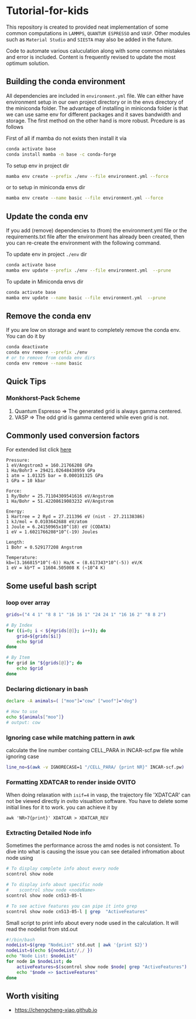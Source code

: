 # Tutorial-for-kids

This repository is created to provided neat implementation of some common computations in `LAMMPS`, `QUANTUM ESPRESSO` and `VASP`. Other modules such as `Material Studio` and `SIESTA` may also be added in the future.

Code to automate various caluculation along with some common mistakes and error is included. Content is frequently revised to update the most optimum solution.

## Building the conda environment

All dependencies are included in `environment.yml` file. We can either have environment setup in our own project directory 
or in the envs directory of the miniconda folder. The advantage of installing in miniconda folder is that we can use same env
for different packages and it saves bandwidth and storage. The first method on the other hand is more robust. Prcedure is as follows

First of all if mamba do not exists then install it via
```bash
conda activate base
conda install mamba -n base -c conda-forge
```

To setup env in project dir 
```bash
mamba env create --prefix ./env --file environment.yml --force
```
or to setup in miniconda envs dir
```bash
mamba env create --name basic --file environment.yml --force
```

## Update the conda env

If you add (remove) dependencies to (from) the environment.yml file or the requirements.txt file
after the environment has already been created, then you can re-create the environment with the
following command.

To update env in project `./env` dir
```bash
conda activate base
mamba env update --prefix ./env --file environment.yml  --prune
```

To update in Miniconda envs dir
```bash
conda activate base
mamba env update --name basic --file environment.yml  --prune
```

## Remove the conda env

If you are low on storage and want to completely remove the conda env. You can do it by 

```bash
conda deactivate
conda env remove --prefix ./env
# or to remove from conda env dirs
conda env remove --name basic
```

## Quick Tips

### Monkhorst-Pack Scheme

1. Quantum Espresso => The generated grid is always gamma centered.
2. VASP => The odd grid is gamma centered while even grid is not.

## Commonly used conversion factors
For extended list click [here](./convFactors.md)
```text
Pressure:
1 eV/Angstrom3 = 160.21766208 GPa
1 Ha/Bohr3 = 29421.02648438959 GPa
1 atm = 1.01325 bar = 0.000101325 GPa
1 GPa = 10 kbar

Force:
1 Ry/Bohr = 25.71104309541616 eV/Angstrom
1 Ha/Bohr = 51.42208619083232 eV/Angstrom

Energy:
1 Hartree = 2 Ryd = 27.211396 eV (nist - 27.21138386)
1 kJ/mol = 0.0103642688 eV/atom
1 Joule = 6.24150965x10^(18) eV (CODATA)
1 eV = 1.6021766208*10^(-19) Joules

Length:
1 Bohr = 0.529177208 Angstrom

Temperature:
kb=(3.166815*10^(-6)) Ha/K = (8.617343*10^(-5)) eV/K
1 eV = kb*T = 11604.505008 K (~10^4 K)
```

## Some useful bash script

### loop over array

```bash
grids=("4 4 1" "8 8 1" "16 16 1" "24 24 1" "16 16 2" "8 8 2")

# By Index
for ((i=0; i < ${#grids[@]}; i++)); do
    grid=${grids[$i]}
    echo $grid
done

# By Item 
for grid in "${grids[@]}"; do
    echo $grid
done
```

### Declaring dictionary in bash

```bash
declare -A animals=( ["moo"]="cow" ["woof"]="dog")

# How to use
echo ${animals["moo"]}
# output: cow
```

### Ignoring case while matching pattern in awk

calculate the line number containg CELL_PARA in INCAR-scf.pw file while ignoring case

```bash
line_no=$(awk -v IGNORECASE=1 "/CELL_PARA/ {print NR}" INCAR-scf.pw)
```

### Formatting XDATCAR to render inside OVITO

When doing relaxation with `isif=4` in vasp, the trajectory file 'XDATCAR' can not be viewed directly in ovito visualtion software. You have to delete some
initial lines for it to work. you can achieve it by 

```
awk 'NR>7{print}' XDATCAR > XDATCAR_REV
```

### Extracting Detailed Node info

Sometimes the performance across the amd nodes is not consistent. To dive into what is causing the issue you can see detailed infromation about node using 

```bash
# To display complete info about every node
scontrol show node

# To display info about specific node
#    scontrol show node <nodeName>
scontrol show node cn513-05-l

# To see active features you can pipe it into grep 
scontrol show node cn513-05-l | grep  "ActiveFeatures" 
```

Small script to print info about every node used in the calculation. It will read the nodelist from std.out

```bash
#!/bin/bash
nodeList=$(grep "NodeList" std.out | awk '{print $2}')
nodeList=$(echo ${nodeList//,/ })
echo "Node List: $nodeList"
for node in $nodeList; do
    activeFeatures=$(scontrol show node $node| grep "ActiveFeatures")
    echo "$node => $activeFeatures"
done
```

## Worth visiting
* https://chengcheng-xiao.github.io
